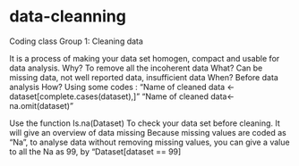 # data-cleanning
Coding class
Group 1:
Cleaning data

It is a process of making your data set homogen, compact and usable for data analysis.
Why? To remove all the incoherent data
What? Can be missing data, not well reported data, insufficient data 
When? Before data analysis 
How? Using some codes :
“Name of cleaned data <-dataset[complete.cases(dataset),]”
“Name of cleaned data<-na.omit(dataset)”

Use the function 
		Is.na(Dataset)
To check your data set before cleaning. It will give an overview of data missing
Because missing values are coded as “Na”, to analyse data without removing missing values, you can give a value to all the Na as 99, by “Dataset[dataset == 99]
